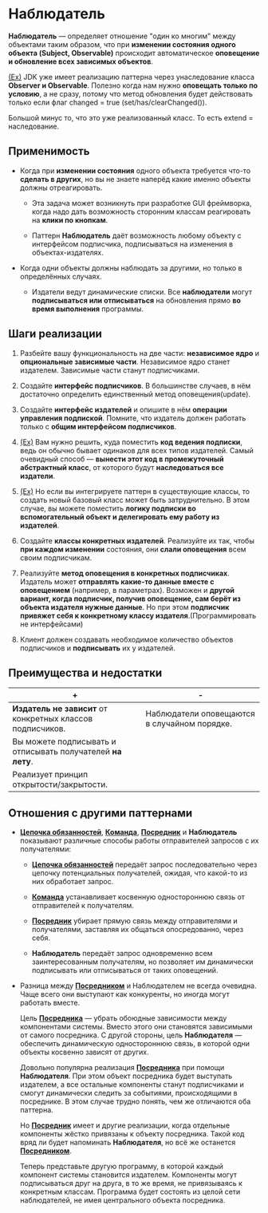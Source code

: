# Наблюдатель

**Наблюдатель** — определяет отношение "один ко многим" между объектами таким образом,
что при **изменении состояния одного объекта (Subject, Observable)** происходит автоматическое **оповещение и обновление 
всех зависимых объектов**.

[(Ex)][Ex3] JDK уже имеет реализацию паттерна через унаследование класса **Observer и Observable**.
Полезно когда нам нужно **оповещать только по условию**, а не сразу, потому что метод обновления будет действовать
только если флаг changed = true (set/has/clearChanged()).

Большой минус то, что это уже реализованный класс. То есть extend = наследование.


## Применимость

 - Когда при **изменении состояния** одного объекта требуется что-то **сделать в других**, но вы не знаете наперёд какие именно объекты должны отреагировать.

   - Эта задача может возникнуть при разработке GUI фреймворка, когда надо дать возможность сторонним классам реагировать на **клики по кнопкам**.

   - Паттерн **Наблюдатель** даёт возможность любому объекту с интерфейсом подписчика, подписываться на изменения в объектах-издателях.

 - Когда одни объекты должны наблюдать за другими, но только в определённых случаях.

   - Издатели ведут динамические списки. Все **наблюдатели** могут **подписываться или отписываться** на обновления прямо **во время выполнения** программы.

## Шаги реализации

1. Разбейте вашу функциональность на две части: **независимое ядро** и **опциональные зависимые части**. Независимое ядро станет издателем. Зависимые части станут подписчиками.

2. Создайте **интерфейс подписчиков**. В большинстве случаев, в нём достаточно определить единственный метод оповещения(update).

3. Создайте **интерфейс издателей** и опишите в нём **операции управления подпиской**. Помните, что издатель должен работать только с **общим интерфейсом подписчиков**.

4. [(Ex)][Ex1] Вам нужно решить, куда поместить **код ведения подписки**, ведь он обычно бывает одинаков для всех типов издателей. Самый очевидный способ — **вынести этот код в промежуточный абстрактный класс**, от которого будут **наследоваться все издатели**.

5. [(Ex)][Ex2] Но если вы интегрируете паттерн в существующие классы, то создать новый базовый класс может быть затруднительно. В этом случае, вы можете поместить **логику подписки во вспомогательный объект и делегировать ему работу из издателей**.

6. Создайте **классы конкретных издателей**. Реализуйте их так, чтобы **при каждом изменении** состояния, они **слали оповещения** всем своим подписчикам.

7. Реализуйте **метод оповещения в конкретных подписчиках**. Издатель может **отправлять какие-то данные вместе с оповещением** (например, в параметрах). Возможен и **другой вариант, когда подписчик, получив оповещение, сам берёт из объекта издателя нужные данные**. Но при этом **подписчик привяжет себя к конкретному классу издателя**.(Программировать не интерфейсами)

8. Клиент должен создавать необходимое количество объектов подписчиков и **подписывать** их у издателей.

## Преимущества и недостатки

| + | - |
| ------ | ------ |
|**Издатель не зависит** от конкретных классов подписчиков.| Наблюдатели оповещаются в случайном порядке.
|Вы можете подписывать и отписывать получателей **на лету**.|
|Реализует принцип открытости/закрытости.

## Отношения с другими паттернами

 - [**Цепочка обязанностей**][Chain_of_Responsibility], [**Команда**][Command], [**Посредник**][Mediator] и **Наблюдатель** показывают различные способы работы отправителей запросов с их получателями:

   - [**Цепочка обязанностей**][Chain_of_Responsibility] передаёт запрос последовательно через цепочку потенциальных получателей,
    ожидая, что какой-то из них обработает запрос.
   
   - [**Команда**][Command] устанавливает косвенную одностороннюю связь от отправителей к получателям.
   
   - [**Посредник**][Mediator] убирает прямую связь между отправителями и получателями, заставляя их общаться опосредованно,
    через себя.
   
   - **Наблюдатель** передаёт запрос одновременно всем заинтересованным получателям, но позволяет им динамически подписывать
    или отписываться от таких оповещений.
   
 - Разница между [**Посредником**][Mediator] и Наблюдателем не всегда очевидна. Чаще всего они выступают как конкуренты,
    но иногда могут работать вместе.

    Цель [**Посредника**][Mediator] — убрать обоюдные зависимости между компонентами системы. 
    Вместо этого они становятся зависимыми от самого посредника. С другой стороны, 
    цель **Наблюдателя** — обеспечить динамическую одностороннюю связь, в которой одни объекты косвенно зависят от других.

    Довольно популярна реализация [**Посредника**][Mediator] при помощи **Наблюдателя**. 
    При этом объект посредника будет выступать издателем, а все остальные компоненты станут подписчиками и смогут динамически следить за событиями,
    происходящими в посреднике. В этом случае трудно понять, чем же отличаются оба паттерна.

    Но [**Посредник**][Mediator] имеет и другие реализации, когда отдельные компоненты жёстко привязаны к объекту посредника. Такой код вряд ли будет напоминать **Наблюдателя**,
    но всё же останется [**Посредником**][Mediator].

    Теперь представьте другую программу, в которой каждый компонент системы становится издателем. Компоненты могут подписываться друг на друга,
    в то же время, не привязываясь к конкретным классам. Программа будет состоять из целой сети наблюдателей, не имея центрального объекта посредника.

[Chain_of_Responsibility]: </src/Behavioral/Chain_of_Responsibility/Chain_of_Responsibility.md>
[Command]: </src/Behavioral/Command/Command.md>
[Mediator]: </src/Behavioral/Mediator/Mediator.md>
[Ex1]: </src/Behavioral/Observer/ManytoMany>
[Ex2]: </src/Behavioral/Observer/Delegation>
[Ex3]: </src/Behavioral/Observer/withJDK>

